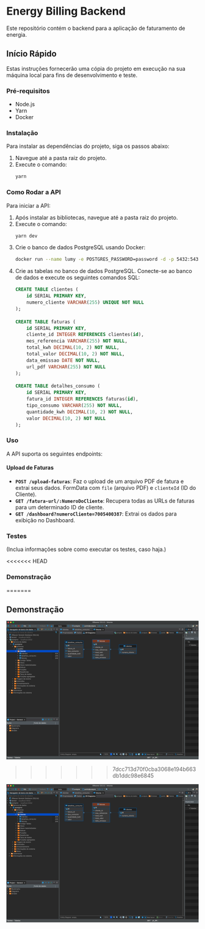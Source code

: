 
# Energy Billing Backend

Este repositório contém o backend para a aplicação de faturamento de energia.

## Início Rápido

Estas instruções fornecerão uma cópia do projeto em execução na sua máquina local para fins de desenvolvimento e teste.

### Pré-requisitos

- Node.js
- Yarn
- Docker

### Instalação

Para instalar as dependências do projeto, siga os passos abaixo:

1. Navegue até a pasta raiz do projeto.
2. Execute o comando:
   ```bash
   yarn
   ```

### Como Rodar a API

Para iniciar a API:

1. Após instalar as bibliotecas, navegue até a pasta raiz do projeto.
2. Execute o comando:
   ```bash
   yarn dev
   ```
3. Crie o banco de dados PostgreSQL usando Docker:
   ```bash
   docker run --name lumy -e POSTGRES_PASSWORD=password -d -p 5432:5432 postgres
   ```
4. Crie as tabelas no banco de dados PostgreSQL. Conecte-se ao banco de dados e execute os seguintes comandos SQL:
   ```sql
   CREATE TABLE clientes (
       id SERIAL PRIMARY KEY,
       numero_cliente VARCHAR(255) UNIQUE NOT NULL
   );

   CREATE TABLE faturas (
       id SERIAL PRIMARY KEY,
       cliente_id INTEGER REFERENCES clientes(id),
       mes_referencia VARCHAR(255) NOT NULL,
       total_kwh DECIMAL(10, 2) NOT NULL,
       total_valor DECIMAL(10, 2) NOT NULL,
       data_emissao DATE NOT NULL,
       url_pdf VARCHAR(255) NOT NULL
   );

   CREATE TABLE detalhes_consumo (
       id SERIAL PRIMARY KEY,
       fatura_id INTEGER REFERENCES faturas(id),
       tipo_consumo VARCHAR(255) NOT NULL,
       quantidade_kwh DECIMAL(10, 2) NOT NULL,
       valor DECIMAL(10, 2) NOT NULL
   );
   ```

### Uso

A API suporta os seguintes endpoints:

#### Upload de Faturas

- **`POST /upload-faturas`**: Faz o upload de um arquivo PDF de fatura e extrai seus dados. FormData com `file` (arquivo PDF) e `clienteId` (ID do Cliente).
- **`GET /fatura-url/:NumeroDoCliente`**: Recupera todas as URLs de faturas para um determinado ID de cliente.
- **`GET /dashboard?numeroCliente=7005400387`**: Extrai os dados para exibição no Dashboard.

### Testes

(Inclua informações sobre como executar os testes, caso haja.)

<<<<<<< HEAD
### Demonstração
=======
## Demonstração
![Esquema do Banco de Dados](src/images/banco.png)
>>>>>>> 7dcc713d70f0cba3068e194b663db1ddc98e6845

![Esquema do Banco de Dados](src/images/banco.png)
